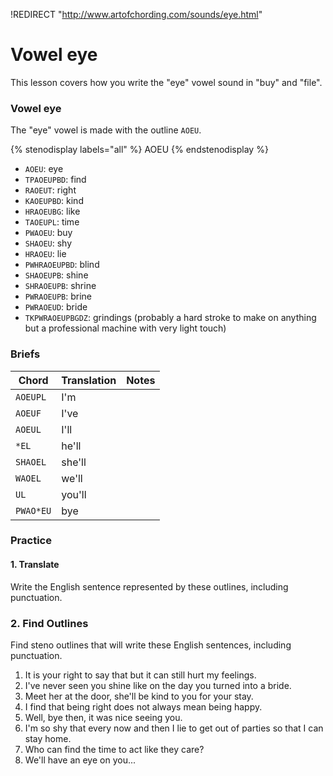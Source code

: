 !REDIRECT "http://www.artofchording.com/sounds/eye.html"


# Vowel eye

This lesson covers how you write the "eye" vowel sound in "buy" and "file".

### Vowel eye

The "eye" vowel is made with the outline `AOEU`.

{% stenodisplay labels="all" %}
AOEU
{% endstenodisplay %}

* `AOEU`: eye
* `TPAOEUPBD`: find
* `RAOEUT`: right
* `KAOEUPBD`: kind
* `HRAOEUBG`: like
* `TAOEUPL`: time
* `PWAOEU`: buy
* `SHAOEU`: shy
* `HRAOEU`: lie
* `PWHRAOEUPBD`: blind
* `SHAOEUPB`: shine
* `SHRAOEUPB`: shrine
* `PWRAOEUPB`: brine
* `PWRAOEUD`: bride
* `TKPWRAOEUPBGDZ`: grindings (probably a hard stroke to make on anything but a professional machine with very light touch)

### Briefs

|   Chord   | Translation | Notes |
| --------- | ----------- | ----- |
| `AOEUPL`  | I'm         |       |
| `AOEUF`   | I've        |       |
| `AOEUL`   | I'll        |       |
| `*EL`     | he'll       |       |
| `SHAOEL`  | she'll      |       |
| `WAOEL`   | we'll       |       |
| `UL`      | you'll      |       |
| `PWAO*EU` | bye         |       |

### Practice

#### 1. Translate

Write the English sentence represented by these outlines, including punctuation.

### 2. Find Outlines

Find steno outlines that will write these English sentences, including punctuation.

1. It is your right to say that but it can still hurt my feelings.
1. I've never seen you shine like on the day you turned into a bride.
1. Meet her at the door, she'll be kind to you for your stay.
1. I find that being right does not always mean being happy.
1. Well, bye then, it was nice seeing you.
1. I'm so shy that every now and then I lie to get out of parties so that I can stay home.
1. Who can find the time to act like they care?
1. We'll have an eye on you...